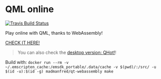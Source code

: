 # QML online

[![Travis Build Status](https://travis-ci.org/patrickelectric/qmlonline.svg?branch=master)](https://travis-ci.org/patrickelectric/qmlonline)

Play online with QML, thanks to WebAssembly!

[CHECK IT HERE!](https://patrickelectric.work/qmlonline/)

> You can also check the [desktop version: QHot!](https://github.com/patrickelectric/qhot)!

Build with: `docker run --rm -v ~/.emscripten_cache:/emsdk_portable/.data/cache -v $(pwd)/:/src/ -u $(id -u):$(id -g) madmanfred/qt-webassembly make`
